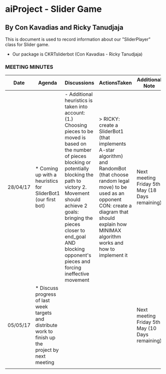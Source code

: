 # aiProject - Slider Game
## By Con Kavadias and Ricky Tanudjaja

This is document is used to record information about our "SliderPlayer" class for Slider game.
* Our package is CKRTsliderbot (Con Kavadias - Ricky Tanudjaja)

### MEETING MINUTES
| Date | Agenda | Discussions | ActionsTaken | Additional Note |
|---|---|---|---|---|
| 28/04/17 | * Coming up with a heuristics for SliderBot1 (our first bot) | - Additional heuristics is taken into account: (1.) Choosing pieces to be moved is based on the number of pieces blocking or potentially blocking the path to victory 2. Movement should achieve 2 goals: bringing the pieces closer to end_goal AND blocking opponent's pieces and forcing ineffective movement | > RICKY: create a SliderBot1 (that implements A-star algorithm) and RandomBot (that choose random legal move) to be used as an opponent CON: create a diagram that should explain how MINIMAX algorithm works and how to implement it | Next meeting Friday 5th May (18 Days remaining) |
| 05/05/17 | * Discuss progress of last week targets and distribute work to finish up the project by next meeting  |  |  | Next meeting Friday 5th May (10 Days remaining) |
|  |  |  |  |  |
